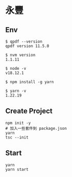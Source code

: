 # 永豐

## Env

```
$ qpdf --version
qpdf version 11.5.0

$ nvm version
1.1.11

$ node -v
v18.12.1

$ npm install -g yarn

$ yarn -v
1.22.19
```

## Create Project

```
npm init -y
# 加入一些套件到 package.json
yarn
tsc --init
```

## Start

```
yarn
yarn start
```
